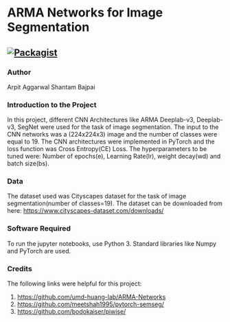 # ARMA Networks for Image Segmentation

[![Packagist](https://img.shields.io/packagist/l/doctrine/orm.svg)](LICENSE.md)
---


### Author
Arpit Aggarwal Shantam Bajpai


### Introduction to the Project 
In this project, different CNN Architectures like ARMA Deeplab-v3, Deeplab-v3, SegNet were used for the task of image segmentation. The input to the CNN networks was a (224x224x3) image and the number of classes were equal to 19. The CNN architectures were implemented in PyTorch and the loss function was Cross Entropy(CE) Loss. The hyperparameters to be tuned were: Number of epochs(e), Learning Rate(lr), weight decay(wd) and batch size(bs).


### Data
The dataset used was Cityscapes dataset for the task of image segmentation(number of classes=19). The dataset can be downloaded from here: https://www.cityscapes-dataset.com/downloads/ 


### Software Required
To run the jupyter notebooks, use Python 3. Standard libraries like Numpy and PyTorch are used.


### Credits
The following links were helpful for this project:
1. https://github.com/umd-huang-lab/ARMA-Networks
2. https://github.com/meetshah1995/pytorch-semseg/
3. https://github.com/bodokaiser/piwise/
